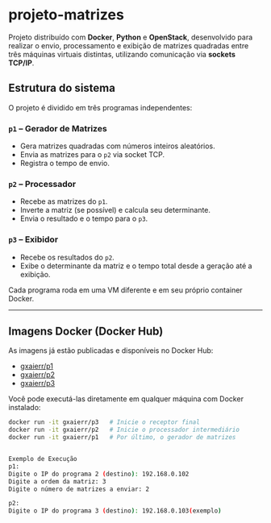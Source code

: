 # projeto-matrizes

Projeto distribuído com **Docker**, **Python** e **OpenStack**, desenvolvido para realizar o envio, processamento e exibição de matrizes quadradas entre três máquinas virtuais distintas, utilizando comunicação via **sockets TCP/IP**.

## Estrutura do sistema

O projeto é dividido em três programas independentes:

### `p1` – Gerador de Matrizes
- Gera matrizes quadradas com números inteiros aleatórios.
- Envia as matrizes para o `p2` via socket TCP.
- Registra o tempo de envio.

### `p2` – Processador
- Recebe as matrizes do `p1`.
- Inverte a matriz (se possível) e calcula seu determinante.
- Envia o resultado e o tempo para o `p3`.

### `p3` – Exibidor
- Recebe os resultados do `p2`.
- Exibe o determinante da matriz e o tempo total desde a geração até a exibição.

Cada programa roda em uma VM diferente e em seu próprio container Docker.

---

## Imagens Docker (Docker Hub)

As imagens já estão publicadas e disponíveis no Docker Hub:

- [gxaierr/p1](https://hub.docker.com/r/gxaierr/p1)
- [gxaierr/p2](https://hub.docker.com/r/gxaierr/p2)
- [gxaierr/p3](https://hub.docker.com/r/gxaierr/p3)

Você pode executá-las diretamente em qualquer máquina com Docker instalado:

```bash
docker run -it gxaierr/p3   # Inicie o receptor final
docker run -it gxaierr/p2   # Inicie o processador intermediário
docker run -it gxaierr/p1   # Por último, o gerador de matrizes


Exemplo de Execução
p1:
Digite o IP do programa 2 (destino): 192.168.0.102
Digite a ordem da matriz: 3
Digite o número de matrizes a enviar: 2

p2:
Digite o IP do programa 3 (destino): 192.168.0.103(exemplo)
